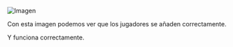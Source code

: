 ![Imagen](PruebasAñadirJugador.png)


Con esta imagen podemos ver que los jugadores se añaden correctamente. 

Y funciona correctamente.